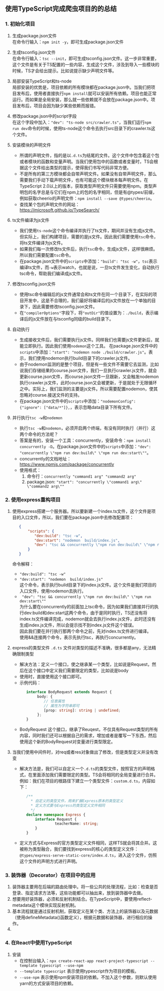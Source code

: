 ## 使用TypeScript完成爬虫项目的的总结
### 1. 初始化项目
1. 生成package.json文件  
   在命令行输入：`npm init -y`，即可生成package.json文件
   
2. 生成tsconfig.json文件  
   在命令行输入：`tsc --init`，即可生成tsconfig.json文件。这一步非常重要，这个文件是有关于TS配置的一些内容，生成这个文件，涉及到导入一些模块的时候，TS才会给出提示。比如说提示缺少声明文件等。

3. 局部安装TypeScript和ts-node  
   局部安装的优势是，项目依赖的所有模块都在package.json中。当我们把项目发布后，使用者直接执行`npm install`就可以安装所有依赖。项目也能正常运行。而如果是全局安装，那么就一些依赖就不会放在package.json中。项目发布后，项目会因为缺少某些依赖而报错。
   
4. 修改package.json中的script字段  
   在这个字段中加入：`"dev": "ts-node src/crawler.ts"`，当我们运行`npm run dev`命令的时候，使用ts-node这个命令去执行src目录下的crawler.ts这个文件。

5. 安装模块的声明文件  
   - 所谓的声明文件，指的是以`.d.ts`为结尾的文件。这个文件中包含着这个包或者模块的函数和变量声明。当我们使用包中的函数或者变量时，TS会根据这个文件给出类型的提示，使得我们书写代码非常方便。
   - 不是所有的第三方模块都会自带声明文件。如果没有自带声明文件，那么需要我们手动下载声明文件，也有可能这个模块根本每声明文件。在TypeScript 2.0以上的版本，获取类型声明文件只需要使用npm。类型声明包的名字总是与它们在npm上的包的名字相同，但是有@types/前缀， 例如获取cheerio的声明文件：`npm install --save @types/cheerio`。
   - 查找某个包的声明文件的网站：https://microsoft.github.io/TypeSearch/

6. ts文件编译为js文件
   - 我们使用`ts-node`这个命令编译并执行了ts文件，期间并没有生成js文件。但实际上，我们构建项目，需要的是js文件。因此我们需要使用`tsc`命令，将ts文件编译为js文件。
   - 如果我们每一次修改ts文件后，执行`tsc`命令，生成js文件，这样很麻烦。所以我们需要配置`tsc`命令。
   - 在package.json文件中的`scripts`中添加：`"build": "tsc -w"`，`tsc`表示编译ts文件，而`-w`表示watch，也就是说，一旦ts文件发生变化，自动执行tsc命令，帮助我们编译成js文件。

7. 修改tsconfig.json文件
   - 使用tsc命令编辑后的js文件通常会和ts文件在同一个目录下，在实际的项目开发中，这是不合理的，我们最好将编译后的js文件放在一个单独的目录下，因此需要修改tsconfig.json文件。
   - 在`"compilerOptions"`字段下，将`"outDir"`的值设置为：`./build`，表示编译后的js文件放在与tsconfig同级的build目录下。

8. 自动执行
   - 生成接收文件后，我们需要执行js文件。同样我们也需要js文件更新后，就能立即执行。因此我们使用`nodemon`这个工具。 在package.json文件中的`scripts`中添加：`"start": "nodemon node ./build/crawler.js"`。表示，我们使用nodemon执行build目录下的crawler.js文件。
   - 由于nodemon监测的是整个项目，但是有一些文件不需要它去监测，比如说我们存储结果的course.json文件，我们一旦执行crawler.js文件，就会更新course.json文件，而course.json文件一旦跟新，又会触发nodemon执行crawler.js文件，此时course.json又会被更新，于是就处于无限循环之中。实际上，我们监测的主要是js文件。所以需要配置nodemon，使其忽略对course.接送文件的支持。
   - 在package.json文件中的`scripts`中添加：`"nodemonConfig": {"ignore": ["data/*"]},`，表示忽略data目录下所有文件。

9. 并行执行`tsc -w`和`nodemon`
   - 执行`tsc -w`和`nodemon`，必须开启两个终端，有没有同时执行（并行）这两个命令的方法呢？
   - 答案是有的，安装一个工具：concurrently，安装命令：`npm install concurrently -D`。在package.json文件中的`scripts`中添加：`"dev": "concurrently \"npm run dev:build\" \"npm run dev:start\""`。
   - concurrently的文档地址：https://www.npmjs.com/package/concurrently
   - 使用格式：
     1. 命令行：`concurrently "command1 arg" "command2 arg"`
     2. package.json: `"start": "concurrently \"command1 arg\" \"command2 arg\""`

### 2. 使用express重构项目

1. 使用express搭建一个服务器。所以要新建一个index.ts文件，这个文件是项目的入口文件，所以，我们要在package.json中去修改配置项：
   ```json
      {
          "scripts": {
             "dev:build": "tsc -w",
             "dev:start": "nodemon  build/index.js",
             "dev": "tsc && concurrently \"npm run dev:build\" \"npm run dev:start\""
          }
      }
   ```
   命令解释：
   - `"dev:build": "tsc -w"`
   - `"dev:start": "nodemon  build/index.js"`  
     这个命令，表示执行build目录下的index.js文件。这个文件是我们项目的入口文件，使用nodemon去执行。
   - ` "dev": "tsc && concurrently \"npm run dev:build\" \"npm run dev:start\""`  
     为什么要在concurrently的前面加上tsc命令，因为如果我们直接并行的执行dev:build和dev:start这两个命令，由于是同时执行，TS还没有将index.ts文件编译完成，nodemon就会去执行index.js文件，此时还没有生成index.js文件，所以会提示找不到index.js文件这个错误。  
     因此我们要在并行执行那两个命令之前，先对index.ts文件进行编译。  
     使用&&连接两个命令，表示先执行tsc，再执行concurrently。

2. express的类型文件 `.d.ts` 文件对类型的描述不准确，很多都是any，无法精确限制类型
   - 解决方法：定义一个接口，使之继承某一个类型，比如说是Request，然后在这个接口中定义我们需要限定的类型，比如说是body
   - 使用时，直接使用这个接口即可。
   - 示例代码：
     ```typescript
        interface BodyRequest extends Request {
             body: {
                // 任意属性
                // 属性为字符串即可
                [prop: string]: string | undefined;
             };
        }
     ```
   - BodyRequest 这个接口，继承了Reuqest，不仅具有Request类型的所有内容，同时我们还可以根据自己的需求，增加或者是覆写一下东西，然后使用这个新的BodyRequest对变量进行类型限定。
   
3. 当我们使用中间件时，对req或者res对象做出了修改，但是类型定义并没有改变
   - 解决方法是，我们可以自定义一个`.d.ts`的类型文件，按照官方的声明格式，在里面添加我们需要限定的类型。TS会将相同的全局变量进行合并。例如：我们在项目的根路径下建立一个类型文件：`custom.d.ts`，内容如下：
     ```typescript
        /**
          * 自定义的类型文件，用来扩展Express原本的类型定义
          * 定义方式要与Express的类型定义文件相同
          */
        declare namespace Express {
            interface Request {
                     teacherName: string;
            }
        }
     ```
   - 定义方式与Express的官方类型定义文件相同，这样TS就会将其合并。这被称为类型融合，我们要找到express的核心的类型定义文件：`@types/express-serve-static-core/index.d.ts`，进入这个文件，仿照这个文件的声明方式进行声明。

### 3. 装饰器（Decorator）在项目中的应用

1. 装饰器主要用在后端的路由处理中。将一些公共的处理流程，比如：检查是否登录、指定请求方法等，这些功能都可以抽出来，放到装饰器中去做。
2. 想要用好装饰器，必须和反射机制结合。在TypeScript中，要使用reflect-metadata这个模块实现反射机制。
3. 基本流程就是通过反射机制，获取定义在某个类、方法上的装饰器以及元数据（使用defineMetadata()函数定义），根据元数据和装饰器，进行相应的操作。
4. 

### 4. 在React中使用TypeScript

1. 安装
   - 在控制台输入：`npx create-react-app react-project-typescript --template typescript --use-npm`
   - `--template typescript` 表示使用typescript作为项目的模板。
   - `--use-npm` 表示使用npm安装项目的依赖。不加入这个参数，则默认使用yarn的方式安装项目的依赖。